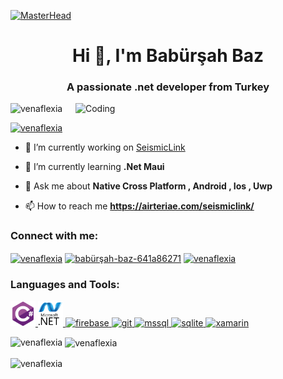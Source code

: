 [![MasterHead](https://i.pinimg.com/originals/ef/16/e4/ef16e4e68b0d3cb81e6bb8a8c3258d7e.gif)](https://airteriae.com/seismiclink/)
<h1 align="center">Hi 👋, I'm Babürşah Baz</h1>
<h3 align="center">A passionate .net developer from Turkey</h3>
<img align="right" alt="Coding" width="400" src="https://raw.githubusercontent.com/hasibul-hasan-shuvo/hasibul-hasan-shuvo/main/images/coding-boy.gif">

<p align="left"> <img src="https://komarev.com/ghpvc/?username=venaflexia&label=Profile%20views&color=0e75b6&style=flat" alt="venaflexia" /> </p>

<p align="left"> <a href="https://twitter.com/venaflexia" target="blank"><img src="https://img.shields.io/twitter/follow/venaflexia?logo=twitter&style=for-the-badge" alt="venaflexia" /></a> </p>

- 🔭 I’m currently working on [SeismicLink](https://airteriae.com/seismiclink/nk/)

- 🌱 I’m currently learning **.Net Maui**

- 💬 Ask me about **Native Cross Platform , Android , Ios , Uwp**

- 📫 How to reach me **https://airteriae.com/seismiclink/**

<h3 align="left">Connect with me:</h3>
<p align="left">
<a href="https://twitter.com/venaflexia" target="blank"><img align="center" src="https://raw.githubusercontent.com/rahuldkjain/github-profile-readme-generator/master/src/images/icons/Social/twitter.svg" alt="venaflexia" height="30" width="40" /></a>
<a href="https://linkedin.com/in/babürşah-baz-641a86271" target="blank"><img align="center" src="https://raw.githubusercontent.com/rahuldkjain/github-profile-readme-generator/master/src/images/icons/Social/linked-in-alt.svg" alt="babürşah-baz-641a86271" height="30" width="40" /></a>
<a href="https://instagram.com/venaflexia" target="blank"><img align="center" src="https://raw.githubusercontent.com/rahuldkjain/github-profile-readme-generator/master/src/images/icons/Social/instagram.svg" alt="venaflexia" height="30" width="40" /></a>
</p>

<h3 align="left">Languages and Tools:</h3>
<p align="left"> <a href="https://www.w3schools.com/cs/" target="_blank" rel="noreferrer"> <img src="https://raw.githubusercontent.com/devicons/devicon/master/icons/csharp/csharp-original.svg" alt="csharp" width="40" height="40"/> </a> <a href="https://dotnet.microsoft.com/" target="_blank" rel="noreferrer"> <img src="https://raw.githubusercontent.com/devicons/devicon/master/icons/dot-net/dot-net-original-wordmark.svg" alt="dotnet" width="40" height="40"/> </a> <a href="https://firebase.google.com/" target="_blank" rel="noreferrer"> <img src="https://www.vectorlogo.zone/logos/firebase/firebase-icon.svg" alt="firebase" width="40" height="40"/> </a> <a href="https://git-scm.com/" target="_blank" rel="noreferrer"> <img src="https://www.vectorlogo.zone/logos/git-scm/git-scm-icon.svg" alt="git" width="40" height="40"/> </a> <a href="https://www.microsoft.com/en-us/sql-server" target="_blank" rel="noreferrer"> <img src="https://www.svgrepo.com/show/303229/microsoft-sql-server-logo.svg" alt="mssql" width="40" height="40"/> </a> <a href="https://www.sqlite.org/" target="_blank" rel="noreferrer"> <img src="https://www.vectorlogo.zone/logos/sqlite/sqlite-icon.svg" alt="sqlite" width="40" height="40"/> </a> <a href="https://dotnet.microsoft.com/apps/xamarin" target="_blank" rel="noreferrer"> <img src="https://raw.githubusercontent.com/detain/svg-logos/780f25886640cef088af994181646db2f6b1a3f8/svg/xamarin.svg" alt="xamarin" width="40" height="40"/> </a> </p>

<p><img align="left" src="https://github-readme-stats.vercel.app/api/top-langs?username=venaflexia&show_icons=true&locale=en&layout=compact" alt="venaflexia" /></p>

<p>&nbsp;<img align="center" src="https://github-readme-stats.vercel.app/api?username=venaflexia&show_icons=true&locale=en" alt="venaflexia" /></p>

<p><img align="center" src="https://github-readme-streak-stats.herokuapp.com/?user=venaflexia&" alt="venaflexia" /></p>
